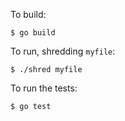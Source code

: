 To build:
```
$ go build
```

To run, shredding `myfile`:
```
$ ./shred myfile
```

To run the tests:
```
$ go test
```
